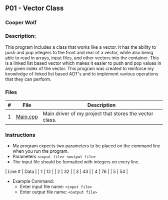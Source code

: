 ## P01 - Vector Class
### Cooper Wolf
### Description:

This program includes a class that works like a vector. It has the ability to push and pop integers
to the front and rear of a vector, while also being able to read in arrays, input files, and other 
vectors into the container. This is a linked list based vector which makes it easier to push and pop
values in any given index of the vector. This program was created to reinforce my knowledge of linked
list based ADT's and to implement various operations that they can perform.

### Files

|   #   | File             | Description                                            |
| :---: | ---------------- | --------------------------------------------------     |
|   1   |    [Main.cpp](https://github.com/Coop-Wolf/3013-Algorithms/blob/main/Assignments/P01/main.cpp)      | Main driver of my project that stores the vector class.|

### Instructions

- My program expects two parameters to be placed on the command line when you run the program.
- Parameters `<input file> <output file>`
- The input file should be formatted with integers on every line.


| Line # | Data |
|    1   |  12  |
|    2   |  32  |
|    3   |  43  |
|    4   |  76  |
|    5   |  54  |


- Example Command:
    - Enter input file name: `<input file>`
    - Enter output file name: `<output file>`